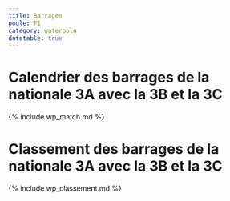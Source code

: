 ```yaml
---
title: Barrages
poule: F1
category: waterpolo
datatable: true
---
```


# Calendrier des barrages de la nationale 3A avec la 3B et la 3C

{% include wp_match.md %}

# Classement des barrages de la nationale 3A avec la 3B et la 3C

{% include wp_classement.md %}